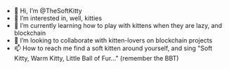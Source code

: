 - 👋 Hi, I’m @TheSoftKitty
- 👀 I’m interested in, well, kitties
- 🌱 I’m currently learning how to play with kittens when they are lazy, and blockchain
- 💞️ I’m looking to collaborate with kitten-lovers on blockchain projects
- 📫 How to reach me find a soft kitten around yourself, and sing "Soft Kitty, Warm Kitty, Little Ball of Fur..." (remember the BBT)

<!---
TheSoftKitty/TheSoftKitty is a ✨ special ✨ repository because its `README.md` (this file) appears on your GitHub profile.
You can click the Preview link to take a look at your changes.
--->
